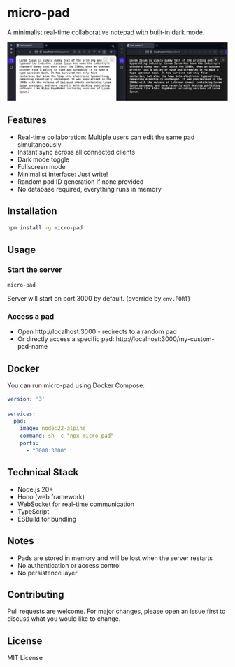 # micro-pad

A minimalist real-time collaborative notepad with built-in dark mode.

![screenshot.jpg](https://raw.githubusercontent.com/clement-berard/micro-pad/refs/heads/main/docs/screenshot.jpg)

## Features
- Real-time collaboration: Multiple users can edit the same pad simultaneously
- Instant sync across all connected clients
- Dark mode toggle
- Fullscreen mode
- Minimalist interface: Just write!
- Random pad ID generation if none provided
- No database required, everything runs in memory

## Installation

```bash
npm install -g micro-pad
```

## Usage

### Start the server
```bash
micro-pad
```

Server will start on port 3000 by default. (override by `env.PORT`)

### Access a pad

- Open http://localhost:3000 - redirects to a random pad
- Or directly access a specific pad: http://localhost:3000/my-custom-pad-name

## Docker

You can run micro-pad using Docker Compose:

```yaml
version: '3'

services:
  pad:
    image: node:22-alpine
    command: sh -c "npx micro-pad"
    ports:
      - "3000:3000"
```

## Technical Stack

- Node.js 20+
- Hono (web framework)
- WebSocket for real-time communication
- TypeScript
- ESBuild for bundling

## Notes

- Pads are stored in memory and will be lost when the server restarts
- No authentication or access control
- No persistence layer

## Contributing
Pull requests are welcome. For major changes, please open an issue first to discuss what you would like to change.

## License
MIT License
